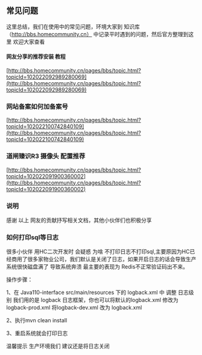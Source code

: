 ## 常见问题

这里总结，我们在使用中的常见问题，环境大家到 知识库（http://bbs.homecommunity.cn） 中记录平时遇到的问题，然后官方整理到这里 欢迎大家查看

#### 网友分享的推荐安装 教程

[http://bbs.homecommunity.cn/pages/bbs/topic.html?topicId=102022092989280069](http://bbs.homecommunity.cn/pages/bbs/topic.html?topicId=102022092989280069)


### 网站备案如何加备案号

[http://bbs.homecommunity.cn/pages/bbs/topic.html?topicId=102022100742840109](http://bbs.homecommunity.cn/pages/bbs/topic.html?topicId=102022100742840109)

### 道闸臻识R3 摄像头 配置推荐

[http://bbs.homecommunity.cn/pages/bbs/topic.html?topicId=102022091900360002](http://bbs.homecommunity.cn/pages/bbs/topic.html?topicId=102022091900360002)


### 说明

感谢 以上 网友的贡献抒写相关文档，其他小伙伴们也积极分享


### 如何打印sql等日志

很多小伙伴 用HC二次开发时 会疑惑 为啥 不打印日志不打印sql,主要原因为HC已经商用了很多家物业公司，我们默认是关闭了日志，如果开启日志的话会导致生产系统很快磁盘满了 导致系统奔溃
最主要的表现为 Redis不正常验证码出不来。

操作步骤：

1、在 Java110-interface src/main/resources 下的 logback.xml 中 调整 日志级别 我们用的是 logback 日志框架，你也可以将默认的logback.xml 修改为logback-prod.xml
将logback-dev.xml 改为 logback.xml

2、执行mvn clean install

3、重启系统就会打印日志

温馨提示 生产环境我们 建议还是将日志关闭
